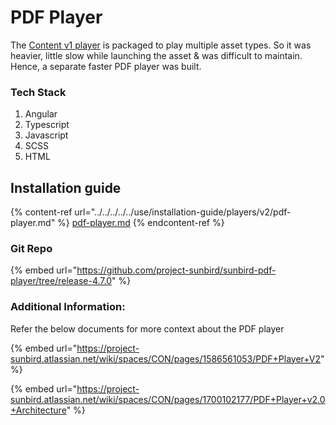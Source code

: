 # PDF Player

The [Content v1 player](broken-reference) is packaged to play multiple asset types. So it was heavier, little slow while launching the asset & was difficult to maintain. Hence, a separate faster PDF player was built.

### Tech Stack

1. Angular
2. Typescript
3. Javascript
4. SCSS
5. HTML

## Installation guide

{% content-ref url="../../../../../use/installation-guide/players/v2/pdf-player.md" %}
[pdf-player.md](../../../../../use/installation-guide/players/v2/pdf-player.md)
{% endcontent-ref %}

### Git Repo

{% embed url="https://github.com/project-sunbird/sunbird-pdf-player/tree/release-4.7.0" %}

### Additional Information:

Refer the below documents for more context about the PDF player

{% embed url="https://project-sunbird.atlassian.net/wiki/spaces/CON/pages/1586561053/PDF+Player+V2" %}

{% embed url="https://project-sunbird.atlassian.net/wiki/spaces/CON/pages/1700102177/PDF+Player+v2.0+Architecture" %}
